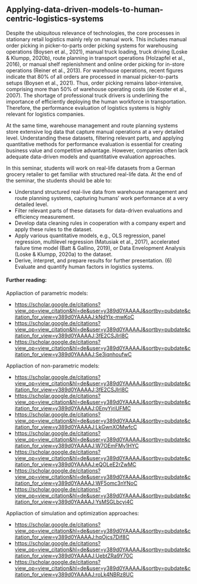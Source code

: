 ## Applying-data-driven-models-to-human-centric-logistics-systems

Despite the ubiquitous relevance of technologies, the core processes in stationary retail logistics mainly rely on manual work. This includes manual order picking in picker-to-parts order picking systems for warehousing operations (Boysen et al., 2021), manual truck loading, truck driving (Loske & Klumpp, 2020b), route planning in transport operations (Holzapfel et al., 2016), or manual shelf replenishment and online order picking for in-store operations (Reiner et al., 2013). For warehouse operations, recent figures indicate that 80% of all orders are processed in manual picker-to-parts setups (Boysen et al., 2021). Thus, order picking remains labor-intensive, comprising more than 50% of warehouse operating costs (de Koster et al., 2007). The shortage of professional truck drivers is underlining the importance of efficiently deploying the human workforce in transportation. Therefore, the performance evaluation of logistics systems is highly relevant for logistics companies.

At the same time, warehouse management and route planning systems store extensive log data that capture manual operations at a very detailed level. Understanding these datasets, filtering relevant parts, and applying quantitative methods for performance evaluation is essential for creating business value and competitive advantage. However, companies often lack adequate data-driven models and quantitative evaluation approaches.

In this seminar, students will work on real-life datasets from a German grocery retailer to get familiar with structured real-life data. At the end of the seminar, the students should be able to:

- Understand structured real-live data from warehouse management and route planning systems, capturing humans’ work performance at a very detailed level. 
- Filter relevant parts of these datasets for data-driven evaluations and efficiency measurement. 
- Develop data cleaning rules in cooperation with a company expert and apply these rules to the dataset. 
- Apply various quantitative models, e.g., OLS regression, panel regression, multilevel regression (Matusiak et al., 2017), accelerated failure time model (Batt & Gallino, 2019), or Data Envelopment Analysis (Loske & Klumpp, 2020a) to the dataset. 
- Derive, interpret, and prepare results for further presentation. (6) Evaluate and quantify human factors in logistics systems.

#### Further reading:

Appliaction of parametric models:
- https://scholar.google.de/citations?view_op=view_citation&hl=de&user=y389d0YAAAAJ&sortby=pubdate&citation_for_view=y389d0YAAAAJ:kNdYIx-mwKoC
- https://scholar.google.de/citations?view_op=view_citation&hl=de&user=y389d0YAAAAJ&sortby=pubdate&citation_for_view=y389d0YAAAAJ:3fE2CSJIrl8C
- https://scholar.google.de/citations?view_op=view_citation&hl=de&user=y389d0YAAAAJ&sortby=pubdate&citation_for_view=y389d0YAAAAJ:Se3iqnhoufwC

Appliaction of non-parametric models:
- https://scholar.google.de/citations?view_op=view_citation&hl=de&user=y389d0YAAAAJ&sortby=pubdate&citation_for_view=y389d0YAAAAJ:3fE2CSJIrl8C
- https://scholar.google.de/citations?view_op=view_citation&hl=de&user=y389d0YAAAAJ&sortby=pubdate&citation_for_view=y389d0YAAAAJ:0EnyYjriUFMC
- https://scholar.google.de/citations?view_op=view_citation&hl=de&user=y389d0YAAAAJ&sortby=pubdate&citation_for_view=y389d0YAAAAJ:LkGwnXOMwfcC
- https://scholar.google.de/citations?view_op=view_citation&hl=de&user=y389d0YAAAAJ&sortby=pubdate&citation_for_view=y389d0YAAAAJ:W7OEmFMy1HYC
- https://scholar.google.de/citations?view_op=view_citation&hl=de&user=y389d0YAAAAJ&sortby=pubdate&citation_for_view=y389d0YAAAAJ:eQOLeE2rZwMC
- https://scholar.google.de/citations?view_op=view_citation&hl=de&user=y389d0YAAAAJ&sortby=pubdate&citation_for_view=y389d0YAAAAJ:WF5omc3nYNoC
- https://scholar.google.de/citations?view_op=view_citation&hl=de&user=y389d0YAAAAJ&sortby=pubdate&citation_for_view=y389d0YAAAAJ:YsMSGLbcyi4C

Appliaction of simulation and optimization approaches:
- https://scholar.google.de/citations?view_op=view_citation&hl=de&user=y389d0YAAAAJ&sortby=pubdate&citation_for_view=y389d0YAAAAJ:hqOjcs7Dif8C
- https://scholar.google.de/citations?view_op=view_citation&hl=de&user=y389d0YAAAAJ&sortby=pubdate&citation_for_view=y389d0YAAAAJ:UebtZRa9Y70C
- https://scholar.google.de/citations?view_op=view_citation&hl=de&user=y389d0YAAAAJ&sortby=pubdate&citation_for_view=y389d0YAAAAJ:roLk4NBRz8UC
